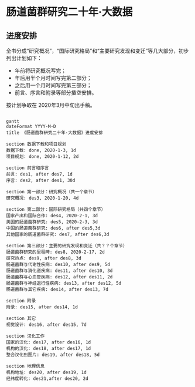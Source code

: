# 肠道菌群研究二十年·大数据



## 进度安排

全书分成“研究概况”，“国际研究格局”和“主要研究发现和变迁”等几大部分，初步列出计划如下：

- 年前将研究概况写完；
- 年后用半个月时间写完第二部分；
- 之后用一个月时间写完第三部分；
- 前言、序言和附录等部分插空安排。

按计划争取在 2020年3月中旬出手稿。

```mermaid

gantt
dateFormat YYYY-M-D
title 《肠道菌群研究二十年·大数据》进度安排

section 数据下载和项目规划
数据下载: done, 2020-1-3, 1d
项目规划: done, 2020-1-12, 2d

section 前言和序言
前言: des1, after des7, 1d
序言: des2, after des1, 30d

section 第一部分：研究概况（共一个章节）
研究概况: des3, 2020-1-20, 4d

section 第二部分：国际研究格局（共四个章节）
国家产出和国际合作: des4, 2020-2-1, 3d
美国的肠道菌群研究: des5, 2020-2-3, 3d
中国的肠道菌群研究: des6, after des5,3d
其他国家的肠道菌群研究: des7, after des6,3d

section 第三部分：主要的研究发现和变迁（共？？个章节）
肠道菌群研究的里程碑: des8, 2020-2-17, 2d
研究热点: des9, after des8, 3d
肠道菌群与代谢性疾病: des10, after des9, 5d
肠道菌群与消化道疾病: des11, after des10, 3d
肠道菌群与心血管疾病: des12, after des11, 2d
肠道菌群与神经退行性疾病: des13, after des12, 5d
肠道菌群与其它疾病: des14, after des13, 7d

section 附录
附录: des15, after des14, 1d

section 其它
视觉设计: des16, after des15, 7d

section 汉化工作
国家的汉化: des17, after des16, 1d
机构的汉化: des18, after des17, 1d
整合汉化到图片: des19, after des18, 5d

section 地理信息
机构地址: des20, after des19, 1d
经纬度转化: des21,after des20, 2d


```